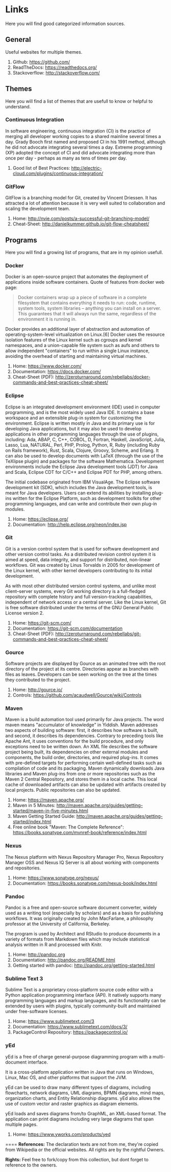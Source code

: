 # Links
Here you will find good categorized information sources.

## General
Useful websites for multiple themes.

1. Github: https://github.com/
2. ReadTheDocs: https://readthedocs.org/
3. Stackoverflow: http://stackoverflow.com/

## Themes
Here you will find a list of themes that are usefull to know or helpful to understand.

### Continuous Integration
In software engineering, continuous integration (CI) is the practice of merging all developer working copies to a shared mainline several times a day. Grady Booch first named and proposed CI in his 1991 method, although he did not advocate integrating several times a day. Extreme programming (XP) adopted the concept of CI and did advocate integrating more than once per day - perhaps as many as tens of times per day.

1. Good list of Best Practices: http://electric-cloud.com/plugins/continuous-integration/

### GitFlow
GitFlow is a branching model for Git, created by Vincent Driessen. It has attracted a lot of attention because it is very well suited to collaboration and scaling the development team.

1. Home: http://nvie.com/posts/a-successful-git-branching-model/
2. Cheat-Sheet: http://danielkummer.github.io/git-flow-cheatsheet/

## Programs
Here you will find a growing list of programs, that are in my opinion usefull.

### Docker
Docker is an open-source project that automates the deployment of applications inside software containers. Quote of features from docker web page:

> Docker containers wrap up a piece of software in a complete filesystem that contains everything it needs to run: code, runtime, system tools, system libraries – anything you can install on a server. This guarantees that it will always run the same, regardless of the environment it is running in.

Docker provides an additional layer of abstraction and automation of operating-system-level virtualization on Linux.[6] Docker uses the resource isolation features of the Linux kernel such as cgroups and kernel namespaces, and a union-capable file system such as aufs and others to allow independent "containers" to run within a single Linux instance, avoiding the overhead of starting and maintaining virtual machines.

1. Home: https://www.docker.com/
2. Documentation: https://docs.docker.com/
3. Cheat-Sheet (PDF): http://zeroturnaround.com/rebellabs/docker-commands-and-best-practices-cheat-sheet/

### Eclipse
Eclipse is an integrated development environment (IDE) used in computer programming, and is the most widely used Java IDE. It contains a base workspace and an extensible plug-in system for customizing the environment. Eclipse is written mostly in Java and its primary use is for developing Java applications, but it may also be used to develop applications in other programming languages through the use of plugins, including: Ada, ABAP, C, C++, COBOL, D, Fortran, Haskell, JavaScript, Julia, Lasso, Lua, NATURAL, Perl, PHP, Prolog, Python, R, Ruby (including Ruby on Rails framework), Rust, Scala, Clojure, Groovy, Scheme, and Erlang. It can also be used to develop documents with LaTeX (through the use of the TeXlipse plugin) and packages for the software Mathematica. Development environments include the Eclipse Java development tools (JDT) for Java and Scala, Eclipse CDT for C/C++ and Eclipse PDT for PHP, among others.

The initial codebase originated from IBM VisualAge. The Eclipse software development kit (SDK), which includes the Java development tools, is meant for Java developers. Users can extend its abilities by installing plug-ins written for the Eclipse Platform, such as development toolkits for other programming languages, and can write and contribute their own plug-in modules.

1. Home: https://eclipse.org/
2. Documentation: http://help.eclipse.org/neon/index.jsp 

### Git
Git is a version control system that is used for software development and other version control tasks. As a distributed revision control system it is aimed at speed, data integrity, and support for distributed, non-linear workflows. Git was created by Linus Torvalds in 2005 for development of the Linux kernel, with other kernel developers contributing to its initial development.

As with most other distributed version control systems, and unlike most client–server systems, every Git working directory is a full-fledged repository with complete history and full version-tracking capabilities, independent of network access or a central server. Like the Linux kernel, Git is free software distributed under the terms of the GNU General Public License version 2.

1. Home: https://git-scm.com/
2. Documentation: https://git-scm.com/documentation
3. Cheat-Sheet (PDF): http://zeroturnaround.com/rebellabs/git-commands-and-best-practices-cheat-sheet/

### Gource
Software projects are displayed by Gource as an animated tree with the root directory of the project at its centre. Directories appear as branches with files as leaves. Developers can be seen working on the tree at the times they contributed to the project.

1. Home: http://gource.io/
2. Controls: https://github.com/acaudwell/Gource/wiki/Controls

### Maven
Maven is a build automation tool used primarily for Java projects. The word maven means "accumulator of knowledge" in Yiddish. Maven addresses two aspects of building software: first, it describes how software is built, and second, it describes its dependencies. Contrary to preceding tools like Apache Ant, it uses conventions for the build procedure, and only exceptions need to be written down. An XML file describes the software project being built, its dependencies on other external modules and components, the build order, directories, and required plug-ins. It comes with pre-defined targets for performing certain well-defined tasks such as compilation of code and its packaging. Maven dynamically downloads Java libraries and Maven plug-ins from one or more repositories such as the Maven 2 Central Repository, and stores them in a local cache. This local cache of downloaded artifacts can also be updated with artifacts created by local projects. Public repositories can also be updated.

1. Home: https://maven.apache.org/
2. Maven in 5 Minutes: http://maven.apache.org/guides/getting-started/maven-in-five-minutes.html
3. Maven Getting Started Guide: http://maven.apache.org/guides/getting-started/index.html
4. Free online book "Maven: The Complete Reference": https://books.sonatype.com/mvnref-book/reference/index.html

### Nexus
The Nexus platform with Nexus Repository Manager Pro, Nexus Repository Manager OSS and Nexus IQ Server is all about working with components and repositories.

1. Home: https://www.sonatype.org/nexus/
2. Documentation: https://books.sonatype.com/nexus-book/index.html

### Pandoc
Pandoc is a free and open-source software document converter, widely used as a writing tool (especially by scholars) and as a basis for publishing workflows. It was originally created by John MacFarlane, a philosophy professor at the University of California, Berkeley.

The program is used by Architect and RStudio to produce documents in a variety of formats from Markdown files which may include statistical analysis written in R and processed with Knitr.

1. Home: http://pandoc.org
2. Documentation: http://pandoc.org/README.html
3. Getting started with pandoc: http://pandoc.org/getting-started.html

### Sublime Text 3
Sublime Text is a proprietary cross-platform source code editor with a Python application programming interface (API). It natively supports many programming languages and markup languages, and its functionality can be extended by users with plugins, typically community-built and maintained under free-software licenses.

1. Home: https://www.sublimetext.com/3
2. Documentation: https://www.sublimetext.com/docs/3/
3. PackageControl Repository: https://packagecontrol.io/

### yEd
yEd is a free of charge general-purpose diagramming program with a multi-document interface.

It is a cross-platform application written in Java that runs on Windows, Linux, Mac OS, and other platforms that support the JVM.

yEd can be used to draw many different types of diagrams, including flowcharts, network diagrams, UML diagrams, BPMN diagrams, mind maps, organization charts, and Entity Relationship diagrams. yEd also allows the use of custom vector and raster graphics as diagram elements.

yEd loads and saves diagrams from/to GraphML, an XML-based format. The application can print diagrams including very large diagrams that span multiple pages.

1. Home: https://www.yworks.com/products/yed


====
**References:** The declaration texts are not from me, they're copied from Wikipedia or the official websites. All rights are by the rightful Owners.

**Rights:** Feel free to fork/copy from this collection, but dont forget to reference to the owners.